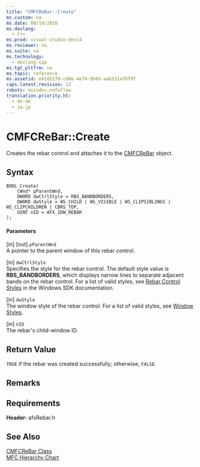 ```yaml
---
title: "CMFCReBar::Create"
ms.custom: na
ms.date: 09/19/2016
ms.devlang: 
  - C++
ms.prod: visual-studio-dev14
ms.reviewer: na
ms.suite: na
ms.technology: 
  - devlang-cpp
ms.tgt_pltfrm: na
ms.topic: reference
ms.assetid: e41d527d-c60e-4e74-950d-aab231a78f9f
caps.latest.revision: 12
robots: noindex,nofollow
translation.priority.ht: 
  - de-de
  - ja-jp
---
```

# CMFCReBar::Create
Creates the rebar control and attaches it to the [CMFCReBar](../vs140/CMFCReBar-Class.md) object.  
  
## Syntax  
  
```  
BOOL Create(  
    CWnd* pParentWnd,  
    DWORD dwCtrlStyle = RBS_BANDBORDERS,  
    DWORD dwStyle = WS_CHILD | WS_VISIBLE | WS_CLIPSIBLINGS | WS_CLIPCHILDREN | CBRS_TOP,  
    UINT nID = AFX_IDW_REBAR   
);  
```  
  
#### Parameters  
 [in] [out] `pParentWnd`  
 A pointer to the parent window of this rebar control.  
  
 [in] `dwCtrlStyle`  
 Specifies the style for the rebar control. The default style value is **RBS_BANDBORDERS**, which displays narrow lines to separate adjacent bands on the rebar control. For a list of valid styles, see [Rebar Control Styles](http://msdn.microsoft.com/library/windows/desktop/bb774377) in the Windows SDK documentation.  
  
 [in] `dwStyle`  
 The window style of the rebar control. For a list of valid styles, see [Window Styles](../vs140/Window-Styles.md).  
  
 [in] `nID`  
 The rebar's child-window ID.  
  
## Return Value  
 `TRUE` if the rebar was created successfully; otherwise, `FALSE`.  
  
## Remarks  
  
## Requirements  
 **Header:** afxRebar.h  
  
## See Also  
 [CMFCReBar Class](../vs140/CMFCReBar-Class.md)   
 [MFC Hierarchy Chart](../vs140/Hierarchy-Chart.md)